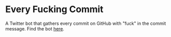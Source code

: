 # Every Fucking Commit

A Twitter bot that gathers every commit on GitHub with "fuck" in the commit message. Find the bot [here](https://twitter.com/EveryFknCommit).

